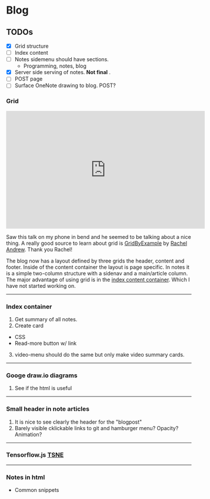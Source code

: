 # Blog

## TODOs
* [x] Grid structure
* [ ] Index content 
* [ ] Notes sidemenu should have sections. 
  - Programming, notes, blog
* [x] Server side serving of notes. <strong>Not final</strong> .
* [ ] POST page
* [ ] Surface OneNote drawing to blog. POST?

### Grid 
<iframe width="540" height="320" src="https://www.youtube.com/embed/txZq7Laz7_4?ecver=1" frameborder="0" allow="autoplay; encrypted-media" allowfullscreen></iframe>

Saw this talk on my phone in bend and he seemed to be talking about a nice thing. A really
good source to learn about grid is [GridByExample](https://gridbyexample.com/) by [Rachel Andrew](https://rachelandrew.co.uk/). Thank you Rachel!

The blog now has a layout defined by three grids the header, content and footer. Inside of
the content container the layout is page specific. In notes it is a simple two-column
structure with a sidenav and a main/article column. The major advantage of using grid is
in the [index content container](/). Which I have not started working on.

-----------------------
### Index container 
1. Get summary of all notes.
2. Create card
  * CSS
  * Read-more button w/ link
3. video-menu should do the same but only make video summary cards.

-----------------------
### Googe draw.io diagrams  
1. See if the html is useful


-----------------------
### Small header in note articles
1. It is nice to see clearly the header for the "blogpost"
2. Barely visible cklickable links to git and hamburger menu? Opacity? Animation?

-----------------------
### Tensorflow.js [TSNE](https://github.com/tensorflow/tfjs-tsne)


-----------------------
### Notes in html

* Common snippets
